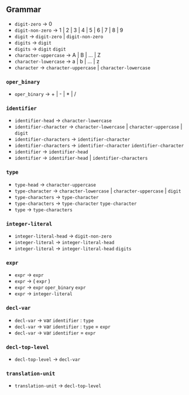 ## Grammar

+ `digit-zero` →  0
+ `digit-non-zero` →  1 | 2 | 3 | 4 | 5 | 6 | 7 | 8 | 9
+ `digit` →  `digit-zero` | `digit-non-zero`
+ `digits` →  `digit`
+ `digits` →  `digit` `digit`
+ `character-uppercase` →  A | B | ... | Z
+ `character-lowercase` →  a | b | ... | z
+ `character` →  `character-uppercase` | `character-lowercase`

### `oper_binary`

+ `oper_binary` →  + | - | * | / 

### `identifier`

+ `identifier-head` → `character-lowercase` 
+ `identifier-character` → `character-lowercase` | `character-uppercase` | `digit`
+ `identifier-characters` → `identifier-character`
+ `identifier-characters` → `identifier-character` `identifier-character`
+ `identifier` → `identifier-head` 
+ `identifier` → `identifier-head` | `identifier-characters`

### `type`

+ `type-head` → `character-uppercase` 
+ `type-character` → `character-lowercase` | `character-uppercase` | `digit`
+ `type-characters` → `type-character`
+ `type-characters` → `type-character` `type-character`
+ `type` → `type-characters` 

### `integer-literal`

+ `integer-literal-head` →  `digit-non-zero`
+ `integer-literal` →  `integer-literal-head`
+ `integer-literal` →  `integer-literal-head` `digits`

### `expr`

+ `expr` → `expr`
+ `expr` → ( `expr` )
+ `expr` → `expr` `oper_binary` `expr`
+ `expr` → `integer-literal`

### `decl-var`

+ `decl-var` →  var `identifier` : `type`
+ `decl-var` →  var `identifier` : `type` = `expr`
+ `decl-var` →  var `identifier` = `expr`

### `decl-top-level`

+ `decl-top-level` → `decl-var`

### `translation-unit`

+ `translation-unit` → `decl-top-level`

